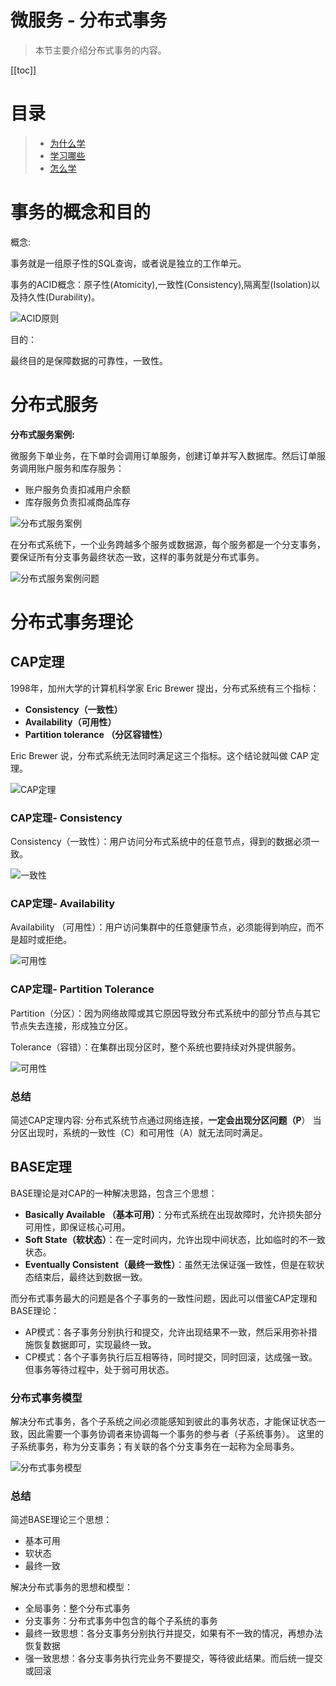 # 微服务 - 分布式事务

> 本节主要介绍分布式事务的内容。

[[toc]]

# 目录

> - [为什么学](#why)
> - [学习哪些](#what)
> - [怎么学](#how)

# 事务的概念和目的

概念:

事务就是一组原子性的SQL查询，或者说是独立的工作单元。

事务的ACID概念：原子性(Atomicity),一致性(Consistency),隔离型(Isolation)以及持久性(Durability)。

![ACID原则](/_images/micro-services/frame/分布式事务/ACID原则.png)

目的：

最终目的是保障数据的可靠性，一致性。

# 分布式服务

**分布式服务案例:**

微服务下单业务，在下单时会调用订单服务，创建订单并写入数据库。然后订单服务调用账户服务和库存服务：

- 账户服务负责扣减用户余额
- 库存服务负责扣减商品库存

![分布式服务案例](/_images/micro-services/frame/分布式事务/分布式服务案例.png)

在分布式系统下，一个业务跨越多个服务或数据源，每个服务都是一个分支事务，要保证所有分支事务最终状态一致，这样的事务就是分布式事务。

![分布式服务案例问题](/_images/micro-services/frame/分布式事务/分布式服务案例问题.png)

# 分布式事务理论

## CAP定理

1998年，加州大学的计算机科学家 Eric Brewer 提出，分布式系统有三个指标：

- **Consistency（一致性）**
- **Availability（可用性）**
- **Partition tolerance （分区容错性）**

Eric Brewer 说，分布式系统无法同时满足这三个指标。这个结论就叫做 CAP 定理。

![CAP定理](/_images/micro-services/frame/分布式事务/CAP定理.png)

### CAP定理- Consistency

Consistency（一致性）：用户访问分布式系统中的任意节点，得到的数据必须一致。

![一致性](/_images/micro-services/frame/分布式事务/一致性.png)

### CAP定理- Availability

Availability （可用性）：用户访问集群中的任意健康节点，必须能得到响应，而不是超时或拒绝。

![可用性](/_images/micro-services/frame/分布式事务/可用性.png)

### CAP定理- Partition Tolerance

Partition（分区）：因为网络故障或其它原因导致分布式系统中的部分节点与其它节点失去连接，形成独立分区。

Tolerance（容错）：在集群出现分区时，整个系统也要持续对外提供服务。

![可用性](/_images/micro-services/frame/分布式事务/分区容错.png)

### 总结

简述CAP定理内容:
分布式系统节点通过网络连接，**一定会出现分区问题（P**）
当分区出现时，系统的一致性（C）和可用性（A）就无法同时满足。

## BASE定理

BASE理论是对CAP的一种解决思路，包含三个思想：

- **Basically Available （基本可用）**：分布式系统在出现故障时，允许损失部分可用性，即保证核心可用。
- **Soft State（软状态）**：在一定时间内，允许出现中间状态，比如临时的不一致状态。
- **Eventually Consistent（最终一致性）**：虽然无法保证强一致性，但是在软状态结束后，最终达到数据一致。


而分布式事务最大的问题是各个子事务的一致性问题，因此可以借鉴CAP定理和BASE理论：

- AP模式：各子事务分别执行和提交，允许出现结果不一致，然后采用弥补措施恢复数据即可，实现最终一致。
- CP模式：各个子事务执行后互相等待，同时提交，同时回滚，达成强一致。但事务等待过程中，处于弱可用状态。

### 分布式事务模型

解决分布式事务，各个子系统之间必须能感知到彼此的事务状态，才能保证状态一致，因此需要一个事务协调者来协调每一个事务的参与者（子系统事务）。
这里的子系统事务，称为分支事务；有关联的各个分支事务在一起称为全局事务。

![分布式事务模型](/_images/micro-services/frame/分布式事务/分布式事务模型.png)

### 总结

简述BASE理论三个思想：
- 基本可用
- 软状态
- 最终一致

解决分布式事务的思想和模型：

- 全局事务：整个分布式事务
- 分支事务：分布式事务中包含的每个子系统的事务
- 最终一致思想：各分支事务分别执行并提交，如果有不一致的情况，再想办法恢复数据
- 强一致思想：各分支事务执行完业务不要提交，等待彼此结果。而后统一提交或回滚
